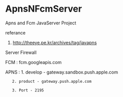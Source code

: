 # ApnsNFcmServer
Apns and Fcm JavaServer Project

referance
1. http://theeye.pe.kr/archives/tag/javapns

Server Firewall 

FCM : fcm.googleapis.com

APNS : 1. develop - gateway.sandbox.push.apple.com

       2. product - gateway.push.apple.com
       
       3. Port - 2195
